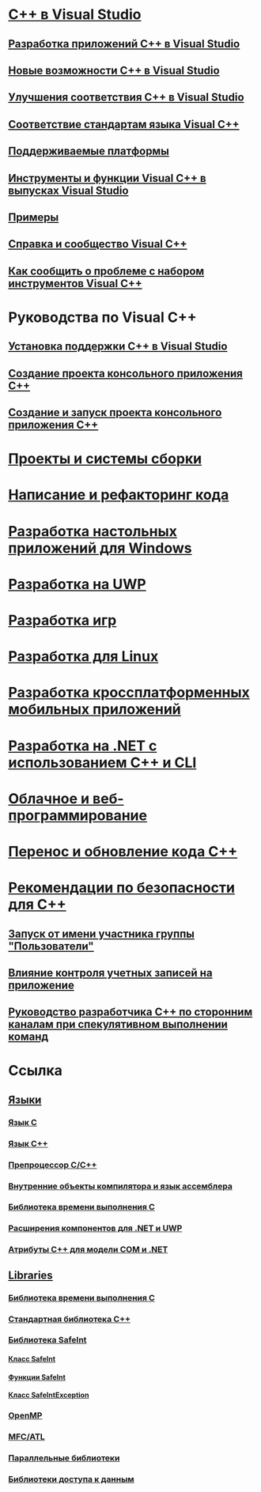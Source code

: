 # [C++ в Visual Studio](overview/visual-cpp-in-visual-studio.md)
## [Разработка приложений C++ в Visual Studio](overview/overview-of-cpp-development.md)
## [Новые возможности C++ в Visual Studio](overview/what-s-new-for-visual-cpp-in-visual-studio.md)
## [Улучшения соответствия C++ в Visual Studio](overview/cpp-conformance-improvements.md)
## [Соответствие стандартам языка Visual C++](overview/visual-cpp-language-conformance.md)
## [Поддерживаемые платформы](overview/supported-platforms-visual-cpp.md)
## [Инструменты и функции Visual C++ в выпусках Visual Studio](overview/visual-cpp-tools-and-features-in-visual-studio-editions.md)
## [Примеры](overview/visual-cpp-samples.md)
## [Справка и сообщество Visual C++](overview/visual-cpp-help-and-community.md)
## [Как сообщить о проблеме с набором инструментов Visual C++](overview/how-to-report-a-problem-with-the-visual-cpp-toolset.md)
# Руководства по Visual C++
## [Установка поддержки С++ в Visual Studio](build/vscpp-step-0-installation.md)
## [Создание проекта консольного приложения С++](build/vscpp-step-1-create.md)
## [Создание и запуск проекта консольного приложения C++](build/vscpp-step-2-build.md)
# [Проекты и системы сборки](build/projects-and-build-systems-cpp.md)
# [Написание и рефакторинг кода](ide/writing-and-refactoring-code-cpp.md)
# [Разработка настольных приложений для Windows](windows/overview-of-windows-programming-in-cpp.md)
# [Разработка на UWP](cppcx/universal-windows-apps-cpp.md)
# [Разработка игр](overview/game-development-cpp.md)
# [Разработка для Linux](linux/download-install-and-setup-the-linux-development-workload.md)
# [Разработка кроссплатформенных мобильных приложений](/visualstudio/cross-platform/visual-cpp-for-cross-platform-mobile-development)
# [Разработка на .NET с использованием C++ и CLI](dotnet/dotnet-programming-with-cpp-cli-visual-cpp.md)
# [Облачное и веб-программирование](cloud/cloud-and-web-programming-in-visual-cpp.md)
# [Перенос и обновление кода C++](porting/visual-cpp-porting-and-upgrading-guide.md)
# [Рекомендации по безопасности для C++](security/security-best-practices-for-cpp.md)
## [Запуск от имени участника группы "Пользователи"](security/running-as-a-member-of-the-users-group.md)
## [Влияние контроля учетных записей на приложение](security/how-user-account-control-uac-affects-your-application.md)
## [Руководство разработчика C++ по сторонним каналам при спекулятивном выполнении команд](security/developer-guidance-speculative-execution.md)
# Ссылка
## [Языки](overview/languages-cpp.md)
### [Язык C](c-language/c-language-reference.md)
### [Язык C++](cpp/cpp-language-reference.md)
### [Препроцессор C/C++](preprocessor/c-cpp-preprocessor-reference.md)
### [Внутренние объекты компилятора и язык ассемблера](intrinsics/compiler-intrinsics-and-assembly-language.md)
### [Библиотека времени выполнения C](c-runtime-library/c-run-time-library-reference.md)
### [Расширения компонентов для .NET и UWP](extensions/component-extensions-for-runtime-platforms.md)
### [Атрибуты C++ для модели COM и .NET](windows/attributes/cpp-attributes-com-net.md)
## [Libraries](overview/libraries-cpp.md)
### [Библиотека времени выполнения C](c-runtime-library/c-run-time-library-reference.md)
### [Стандартная библиотека C++](standard-library/cpp-standard-library-reference.md)
### [Библиотека SafeInt](safeint/safeint-library.md)
#### [Класс SafeInt](safeint/safeint-class.md)
#### [Функции SafeInt](safeint/safeint-functions.md)
#### [Класс SafeIntException](safeint/safeintexception-class.md)
### [OpenMP](parallel/openmp/openmp-in-visual-cpp.md)
### [MFC/ATL](mfc/mfc-and-atl.md)
### [Параллельные библиотеки](parallel/parallel-programming-in-visual-cpp.md)
### [Библиотеки доступа к данным](data/data-access-in-cpp.md)


